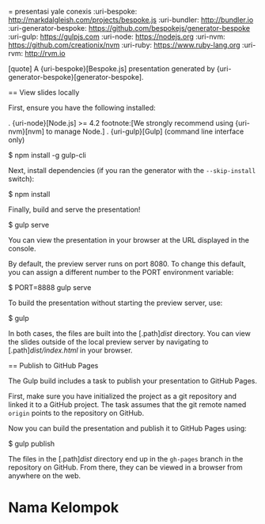 = presentasi yale conexis
:uri-bespoke: http://markdalgleish.com/projects/bespoke.js
:uri-bundler: http://bundler.io
:uri-generator-bespoke: https://github.com/bespokejs/generator-bespoke
:uri-gulp: https://gulpjs.com
:uri-node: https://nodejs.org
:uri-nvm: https://github.com/creationix/nvm
:uri-ruby: https://www.ruby-lang.org
:uri-rvm: http://rvm.io

[quote]
A {uri-bespoke}[Bespoke.js] presentation generated by {uri-generator-bespoke}[generator-bespoke].

== View slides locally

First, ensure you have the following installed:

. {uri-node}[Node.js] >= 4.2 footnote:[We strongly recommend using {uri-nvm}[nvm] to manage Node.]
. {uri-gulp}[Gulp] (command line interface only)

 $ npm install -g gulp-cli


Next, install dependencies (if you ran the generator with the `--skip-install` switch):

 $ npm install

Finally, build and serve the presentation!

 $ gulp serve

You can view the presentation in your browser at the URL displayed in the console.

By default, the preview server runs on port 8080.
To change this default, you can assign a different number to the PORT environment variable:

 $ PORT=8888 gulp serve

To build the presentation without starting the preview server, use:

 $ gulp

In both cases, the files are built into the [.path]_dist_ directory.
You can view the slides outside of the local preview server by navigating to [.path]_dist/index.html_ in your browser.

== Publish to GitHub Pages

The Gulp build includes a task to publish your presentation to GitHub Pages.

First, make sure you have initialized the project as a git repository and linked it to a GitHub project.
The task assumes that the git remote named `origin` points to the repository on GitHub.

Now you can build the presentation and publish it to GitHub Pages using:

 $ gulp publish

The files in the [.path]_dist_ directory end up in the `gh-pages` branch in the repository on GitHub.
From there, they can be viewed in a browser from anywhere on the web.


# Nama Kelompok
